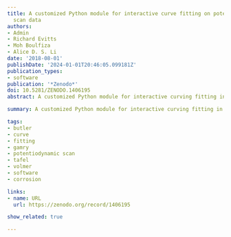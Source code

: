 ```yaml
---
title: A customized Python module for interactive curve fitting on potentiodynamic
  scan data
authors:
- Admin
- Richard Evitts
- Moh Boulfiza
- Alice D. S. Li
date: '2018-08-01'
publishDate: '2024-01-01T20:46:05.099181Z'
publication_types:
- software
publication: '*Zenodo*'
doi: 10.5281/ZENODO.1406195
abstract: A customized Python module for interactive curving fitting in Jupyter Notebook environment right in the browser such as Chrome. It allows users to interactively fit Butler-Volmer equations and its variations to potentiodynamic scan curves. The optimization process is powered by non-linear least squares algorithms from Scipy. It features a user-friendly plotting GUI with Jupyter Notebook widgets. This current release provides options for interactive data range selection, linear/log axis switching, auto-zoomed plotting, and post-IR compensation. The fitted results include corrosion parameters such as corrosion potential, corrosion current, Tafel slopes, polarization resistance, and goodness of fit (R2 score and Chi2 score).

summary: A customized Python module for interactive curving fitting in Jupyter Notebook environment right in the browser such as Chrome. It allows users to interactively fit Butler-Volmer equations and its variations to potentiodynamic scan curves. The optimization process is powered by non-linear least squares algorithms from Scipy. It features a user-friendly plotting GUI with Jupyter Notebook widgets. This current release provides options for interactive data range selection, linear/log axis switching, auto-zoomed plotting, and post-IR compensation. The fitted results include corrosion parameters such as corrosion potential, corrosion current, Tafel slopes, polarization resistance, and goodness of fit (R2 score and Chi2 score).

tags:
- butler
- curve
- fitting
- gamry
- potentiodynamic scan
- tafel
- volmer
- software
- corrosion

links:
- name: URL
  url: https://zenodo.org/record/1406195

show_related: true

---
```

